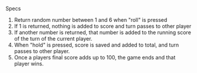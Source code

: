 Specs
1. Return random number between 1 and 6 when "roll" is pressed
2. If 1 is returned, nothing is added to score and turn passes to other player
3. If another number is returned, that number is added to the running score of the turn of the current player.
4. When "hold" is pressed, score is saved and added to total, and turn passes to other player.
5. Once a players final score adds up to 100, the game ends and that player wins.
